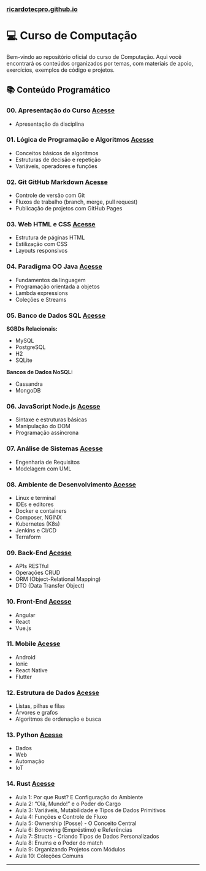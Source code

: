 ### [ricardotecpro.github.io](https://ricardotecpro.github.io/)

# 💻 Curso de Computação

Bem-vindo ao repositório oficial do curso de Computação. Aqui você encontrará os conteúdos organizados por temas, com materiais de apoio, exercícios, exemplos de código e projetos.

## 📚 Conteúdo Programático

### 00. Apresentação do Curso [Acesse](https://ricardotecpro.github.io/modulo_00_apresentacao_do_curso/)
- Apresentação da disciplina

### 01. Lógica de Programação e Algoritmos [Acesse](https://ricardotecpro.github.io/modulo_01_logica_programacao/)
- Conceitos básicos de algoritmos
- Estruturas de decisão e repetição
- Variáveis, operadores e funções

### 02. Git GitHub Markdown [Acesse](https://ricardotecpro.github.io/modulo_02_git_github_markdown/)
- Controle de versão com Git
- Fluxos de trabalho (branch, merge, pull request)
- Publicação de projetos com GitHub Pages


### 03. Web HTML e CSS [Acesse](https://ricardotecpro.github.io/modulo_03_html_css/)
- Estrutura de páginas HTML
- Estilização com CSS
- Layouts responsivos


### 04. Paradigma OO Java [Acesse](https://ricardotecpro.github.io/modulo_04_poo_java/)
- Fundamentos da linguagem
- Programação orientada a objetos
- Lambda expressions
- Coleções e Streams


### 05. Banco de Dados SQL [Acesse](https://ricardotecpro.github.io/modulo_05_banco_dados/)

**SGBDs Relacionais:**
- MySQL
- PostgreSQL
- H2
- SQLite

**Bancos de Dados NoSQL:**
- Cassandra
- MongoDB

### 06. JavaScript Node.js [Acesse](https://ricardotecpro.github.io/modulo_06_javascript/)
- Sintaxe e estruturas básicas
- Manipulação do DOM
- Programação assíncrona

### 07. Análise de Sistemas [Acesse](https://ricardotecpro.github.io/modulo_07_analise_uml/)
- Engenharia de Requisitos
- Modelagem com UML

### 08. Ambiente de Desenvolvimento [Acesse](https://ricardotecpro.github.io/modulo_08_ambiente_desenvolvimento/) 
- Linux e terminal
- IDEs e editores
- Docker e containers
- Composer, NGINX
- Kubernetes (K8s)
- Jenkins e CI/CD
- Terraform

### 09. Back-End [Acesse](https://ricardotecpro.github.io/modulo_09_backend/)
- APIs RESTful
- Operações CRUD
- ORM (Object-Relational Mapping)
- DTO (Data Transfer Object)

### 10. Front-End [Acesse](https://ricardotecpro.github.io/modulo_10_frontend/)
- Angular
- React
- Vue.js

### 11. Mobile [Acesse](https://ricardotecpro.github.io/modulo_11_mobile/)
- Android
- Ionic
- React Native
- Flutter

### 12. Estrutura de Dados [Acesse](https://ricardotecpro.github.io/modulo_12_estrutura_dados/)
- Listas, pilhas e filas
- Árvores e grafos
- Algoritmos de ordenação e busca

### 13. Python [Acesse](https://ricardotecpro.github.io/modulo_13_python/)
- Dados
- Web
- Automação
- IoT

### 14. Rust [Acesse](https://ricardotecpro.github.io/modulo_14_rust/)
- Aula 1: Por que Rust? E Configuração do Ambiente
- Aula 2: “Olá, Mundo!” e o Poder do Cargo
- Aula 3: Variáveis, Mutabilidade e Tipos de Dados Primitivos
- Aula 4: Funções e Controle de Fluxo
- Aula 5: Ownership (Posse) - O Conceito Central 
- Aula 6: Borrowing (Empréstimo) e Referências
- Aula 7: Structs - Criando Tipos de Dados Personalizados
- Aula 8: Enums e o Poder do match
- Aula 9: Organizando Projetos com Módulos
- Aula 10: Coleções Comuns


---

<!--

## 🚀 Como Contribuir

1. Faça um fork deste repositório
2. Crie uma branch para sua feature: `git checkout -b minha-feature`
3. Commit suas alterações: `git commit -m 'Adiciona nova feature'`
4. Envie sua branch: `git push origin minha-feature`
5. Abra um Pull Request

---
